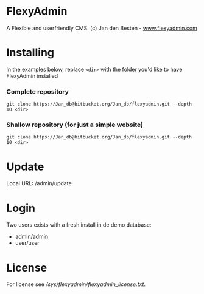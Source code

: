 # FlexyAdmin

A Flexible and userfriendly CMS.
(c) Jan den Besten - www.flexyadmin.com


# Installing

In the examples below, replace `<dir>` with the folder you'd like to have FlexyAdmin installed

### Complete repository ###

`git clone https://Jan_db@bitbucket.org/Jan_db/flexyadmin.git --depth 10 <dir>`

### Shallow repository (for just a simple website) ###

`git clone https://Jan_db@bitbucket.org/Jan_db/flexyadmin.git --depth 10 <dir>`
  
  
# Update

Local URL: /admin/update


# Login

Two users exists with a fresh install in de demo database:

- admin/admin
- user/user


# License

For license see */sys/flexyadmin/flexyadmin_license.txt*.